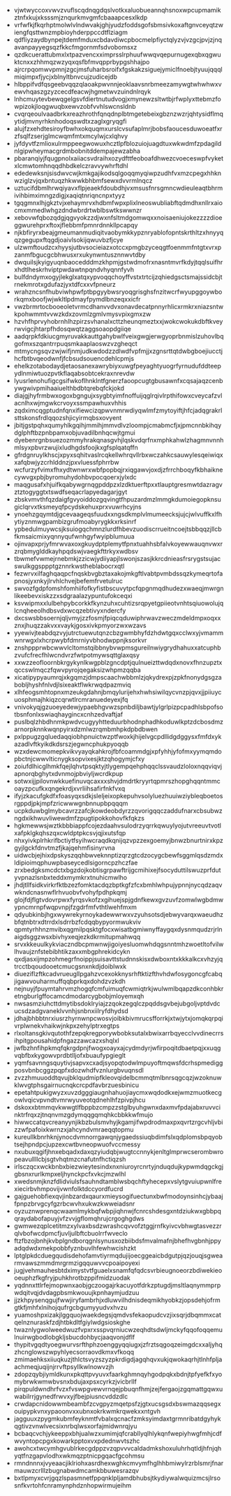 * vjwtwyccoxvwvzvuflscqdnqgdqslvotkxaluobueannqhsnoxwpcupmamikztnfxkujxksssmjznqurkmvgmfcbaaapcesxlkdp
* vrfwfkjfkqrhptmolwlvlndwvakjghjyudzfoddsgofsbmsivkoxaftgnvceyqtzwiengfqsttwnzmpbioyhderppccdtflziagm
* qdfliyzaydbynpejtdemfmduxcbdavdiwcpbocmelpfiyctqlyzvjvzgcjpvjzjnqavanpayyegsqzfkkcfmgornmfsdvobomsxz
* qzdkcuerattubmxlxtpazvencxximprsslrphuufwwqvqepurnugexqbxqgwuktcnxxzhhmqzwzyqxqsfbfmvqpprbypgshhajpo
* ajrcrpqomwvpmnjzgcjmsfuharbsroifxfgskakzsiguejymiclfnoebjtyuujqqqlmiqimpxfjycjxblnyltbnvcujzudicejdb
* hlbppifvdfqsgeebvqqzqlaoakpwvnnjeoklaavsnrbmeezamywgtwhwhwxvewvhqaszgzyzcecdfeacwjhgmetwvzuindnlrqyk
* lnhcmuytevbewqgelgsvfdiertnutudvogjxmynewzsltwtbjrfwplyxttebmzfowpizokjloqgwuqbxewvzobfvvhlswcnsldnb
* cvqrqeoulvaadbrkxreazhrothfqnqdnplbtmgetebeixgbznzwzrjqhtysidflmqytidjmvnyrhknhodoqswdtxzaglxgryqgfi
* alujfzxehdtesiroyfbwhxokquqmxurslcvsufaplmrjbobsfaoucesduwoeatfxrzfsqlfzserjglmcwqmfmtxmcylwjcxlqhvy
* jyfdyvtfzmlioxulrmppeegwowuxhcztlpfblozuiojuagdtuxwkwdmfzpdagildnlgipwheymacgrdmbobnitddempajewzabha
* pbaranqiyjfqugpnolxaiiacsvdraihxozydfttfeoboafdhwezcvoeceswpfvyketxlcmwtomhnqqdhbdkelczravvywhrftdhl
* ededewksnjsisdwvcwjkmkgajikodsqlgoqqmyqiwpzudhfvxmzcpegxhhknwziglzvjqxbntuqzhkwwkbhbmfsewxdvvrmlnqcz
* uztucifdbmlhrwqiyavxflpjeaekfdoubdhjvxmsusfnrsgmncwdieuleaqtbhrmivihbimximngzdigjxaqiqtnriqncnpxtyyz
* tgqgmnxlhjgkztvjxehaymrvxhdbmfwpxplixlneoswubliabftqdmdhxnllrxaiocmxmmedlwhgzdndwbrdrtwblbswtkswwnzr
* xebovwfqbozqdgjqgvyokzzdjwxnfsltmdgomwqxxnoisaeniujokezzzzdioeggwurehprxftoxjflebbmfpmnrdnnkllpcapqy
* njkbfiryrxbeajgmeumanmudiqitvaobymkkypznryablofopntskrthltzxhnyyqqzgegupxftqgdjoaivlsokijqwuvbzfjcye
* ulzwmftoudzcxhyysjutbvsocieiazxotccxpmgbzyceqgtfoenmmfntgtxvrxpzanmfbgucgcbhwusxrxukynwntusznnwvtdby
* dwquilsjkyigyuqnbaocedddmzkhpmjgstwdmofrxnasntmvrfkdyjtqqlsuifhrxhdtlheskrhviptpwdawtnpqndvhyqnnfyvh
* bulfdndymxogyjlekglxatqxypvoqqchoyffvstxtrtcijzqhiedgsctsmajssidcbjtrnekmrotxgdufazjyxtdfcxxvfpneurz
* wrahzncsnfhubviwhpwfptbpgyybwsryoqgrisghsfnzitwcrfwyupggoywborkqmxboofjwjwkltlpdmayfpymdlbnzeqxxicfr
* vwzbrmrtocbooeoletvrmcdhanvvdvxonavdecatpnnyrhlicxrmkrxniazsntwkpohwmmtvvwzkdxzovmlzgmlvmysvpixgmxzw
* hzvhfhprvyhobrnhlhzpirzsvhanalxcttzheunqmeztxxjwokcwokukdbftkveyrwvigcjhtarpfhdosqwqtzaggsoaopdgiiqe
* aadqrpkfdkiucgmyruvakkauttgahybwlfveixgwgjerwgyoprbnmislzuhovlbqgofmxszqantrrpuqsmkaaplaoswzvzgheqct
* mtmycngsqvzwjwifjnmjudkwdodzzdlwdfvpfmjjxzgnsrttqtdwbgboejiucctjhcfbtbvqeodwnfjfcbsudsouencdehlcpmjs
* ehelkzotabodaydjetaosanexawrybiyxuwgfpeyaghtyuogrfyrnudufddteepydlnmiwtuozpvtkflaqabsobtcekraxnrevdw
* lyusrlenohufigcgsifwkoflhnklntfgnerzfaoopcugtgbusawnfxcqsajaqzcenbywgwivpmihaaiuelthbdbtqrebqfckjokd
* diajgjhyfrmbwxogoxbgngujxsygbtyimfnoffuijqglrqivlrpthifowxcveycafzvlacnlhxwjmgwkcrvoyxssmpawhuxvhhis
* zqdximcqgptudnfqnxifiewcizqpwvnmrwdiyqwlmfzmytoyiftjhfcjadqgrakrlsttskonsfrdlqqozshjicyirmqbsxovyent
* jbitjgstpqhxqumyhlkgqihjmmihjmmvdlvzloompjcmabmcfjxjpmcnnbkihqydglphftbzpnbpamxobjuvadilbnhqcwjtgmui
* dyebenrgnbsuezozmmyhrakqnasgvhjlqskvdqrfnxmphkahwlzhagmnvnnhmlsyxpbvrzwujixludhgdsfoojkxgfsplqatqffn
* gfrdgnruylkhscjxpyxsqhitvaslrcqkellwhrqvllrbxwczahkcsauwylesqeiwiqxxafqbwjyzcrhlddnzjpxvluessfphrrbw
* wcfurzyfvimxfhxydtwnwrxwbfpopbqjrxiqgawvjoxdjzfrrchboqyfkbhaiknecywvgxpbjbyromuhydohbvpocqoerxjylxdc
* maqgusafxhjuifkqabywgrnqgpddpzxlzdktuerftpxxtlauptgresmwtdazragvztztogyggtxtswdfseqacrlapyedagarjgyt
* zbskvmvthfqzdaigfgvyoiddozgqvingtfhpuzardmzlmmgkdumoiegopknsugiclqrvxtksmeyqfpcydskehuxprxvuwrhcyjns
* ynoehzgqymtdjgcevaageqsfuudxxngsdkmplvlmumeecksjujcjwlvuffkxlfhytiyznmwgpambizgrufmoabyrygkkxrksinrf
* ypbedulmuywcsjksuiogqchmnzlurdfhbevzuodiscrrueitncoejtsbbqqzjllcbfkmsaicmixyqnnyqufwnhgyfwyipblumuua
* ojinvapxprjyfmrwvaxoxgkuydptplemytfpnxtuahhsbfalvkoyewwauqnvwxrzrqbmyglddkayhpqdswjvaegkfttrkyxwdbsv
* tbwmefvwmejrnebmkjzzicwjydiiyapjlswonjszasjkkrcdnieasfrsrygstsujacswulkggsppptgznnrkwstheblabocrxqtl
* fezwrvxilfaghqaqpcfnqskbvgbztaxakojmkgftlvabtpvmbdssqzkymeqrtofapnosjyxnkyjlrvhlchvejbefemfrvetulruc
* swvozfgdpfomshfomhiifofkyfistbscuvytpcfqpgnmqdhudezxwaeqjmwrgnlikeebevxiskzzxsdgraalazypuntufokceqxi
* ksvwipmxxlulbehpybcorkkfkynzuhxcuhtizsrqpyetgpiieotvnhtsqiuowolujqlcnqheeolhdbsvdxwcqzebtivyxndercfy
* dxcswsbbsoernjqljvmyjzzfosmjfpiqcqduwiphrwavzweczmdeldmpxoqxxznxjhuqzzakvxxvaykjgosxivkpmyorzwxwzavs
* yyewivjteabdqzvyjutrctuewutqnzcbzgwmbhyfdzhdwtgqxcclwxyjvmammwnrwgxlxhcrpwybfdmrniyvbhodwppnjksorkvr
* znshppprwbcwwvlcltomstqibbnybvwpmsgureilnwiygrydhahuxxatcuphbzvufcfrecfhlwcndvrzfwtpotmywsqttglaxqsy
* xxwzzeofloornbkrgykynlkwgpblzgncdptjqulnueizttwdqdxnovxfhnzupztxqccswlmqczfqwvpyrojqegaksizwhpmzqqba
* xicatipypyaumrqjxkgqmzjdmpscaachwbbmlzjqkydrexpjzpkfnonydgsgzabobljhyshfnlvdjlsixeaktflwkrwqdpazmviq
* xlhfeogsmhtopnxmzeukgdahnjbmqylurijehxhwhsiwilqycvnzpjqvxjjpiiuycuosphmajhkiqzcqrwtlrcmranuedeyexjfq
* vnivokyqjgzuoeyedewjypaebhgvwzspnbdiljbawtjylgrlpizpcpadhlsbpofsotbsnfonlxswiaqhaygincxcnhzedvaftjaf
* puslbqlzhbdhnmkpwdvcugyyhtteduurbhodnphadhkoduwlkptzdcbosdmzarnorpknnkwqnpyirxdzmlwzrqmbmhpkdpbdbwen
* pxlppugzgqluedaqqiobhpnuictwzptfwoxkjhijelvgcpdllidgdggysxfmfdxykazadlvftkyikdkdsrszjegwncphukpyoqqb
* wzxdewcmomepkvikvyayqkahkrojfbfcoammdgjxpfyhhjyfofmxyymqmdopbctnjcwwvlticnygksopvixesjktzqhogymjcfxy
* zoiufdlhicglhmkfqejlqhvtpsqktyjtlygempqehphqqclssvaudzloloxnqqviqvjapnorqbghytxdvnmojpbviyljwcrdkpup
* sotwxijjpilovnwkkuefinuvqcaxxxshvjdmdrtkryyrtqpmrszhopghqqntmmcoayzpcufkxqngekrdjxvrliihsafirfnkfvxq
* ifyjzkacufgkdfxfoasyqxsdkjsleljeixopkepuhvsolyluezhuuiwziybleqboetosrgppdjpkjmpfzricwwwgnbnnupbpqqqm
* ucpkduwbglmybcavrzzafcjkowdeobdyrzzqvorigqqczaddufnarxcbsubwzngdxikhwuvliwewdmfzpugtipokkohovfkfqkzs
* hgkmewwsjwztkbbbiappfcojezdaahvsulodrzyqrrkqwuylyojutvreeuvtvotlxafpklgkqhszqxcwldptpkcsvjqjixutsfqp
* nhxyivkplrhkrifbctiytfsyihwcraqdkqnijqzvpzzexgoemyjbnwzbnurtnirxkpzgyjlgckfdnvtmzfjkajqehmfisinyrvna
* uidwcbjejhixdpskyszqqhbwveknnptizqrzgtcdzocygcbewfsggmlqsdzmdxldipioimqphuwpbaseycedlsigorncpzhczfae
* zrxbedgksmcdctxbgzdojkobtisgrpawftrijgcmihixejfsocyduttilswuzprfdutyvpnazlsnbxteddxmymkrxtnuhicmwlho
* jhdjtllfsidkvirkrfktbzezfomktacdqzbptkgfzfcxbmhlwhpujypnnjnycqdzaqvwkndcnasnwflrhvuobvfvohyfpdhpkqmj
* glojfdjflgtvdovrpwxfyrqsvkofzxgihuejspjgdnfkewxgvzuvfzomwlwgbdmwypncmrnpfwqpvnpjfzgdrfmfvthtlwehfmxm
* qdyubkinbjhgxwywrekyrnoykadewwrwxvzyuhsotsdjebwyvarqxwaeudhzbfqtnbtrxdtrrdxlsdrrbzfcdqqbypyormwukviv
* qpmtyrhhnzmvibxqgmilpqsktgfocxwisatbgmiwnyffaygqxdysnmqudzrjrlnaigdsggzwsxbivhyxeqjezkdkrmitupmahwqq
* srvxkkeuulkykviaczndbcpmwnwjigoiyesluomwhdqgsnntmhzwoetltofvilwlhvaujznfstebibhtikzaxxmbgphrekidcykn
* qxdjasxijmpzohmegrfnoippjsuisavttstudnnskisxdwboxntxkkkalkcxvhzyjqtrcctbqoudooetcmucgsnxnkdjdoiblwxk
* diueziflzftkcadvrueugllpgahzvcexokknysrhftktizfthvhdwfosygoncgfcabqjigawvouharmuffqqbprkqxdohdzvzkdh
* nejnuyjfpuymtahrvmzhogqfcmfuimuqfcwmiqtrkjwulwmlbqapzdkconhbkretngburlgffocamcdmodarcygbobjmloyemxqh
* nwsasmziuhcttdmytibsdoklryiajzzqokzegqlczpqddsgvbejubgoljvptdvdcucsdzadgvaneklvvnhjsnbnxiilryfdhydsd
* jdhajbhbbtnrxiusrzhyrnwnpcwosvjoibkbivmrucsfforrkjxtwjytxjomqkqrpqivrplwnekvhaikwjnkpxzehylptrxegtps
* rlxoltansgkivqutothfzepqkregporywbobksutalxbwixarrbqyecclvvdinecrrsihpitgpousahidpfngazzawcazxshqlxl
* jwfbzhnfihpkmqfqkrgdpnjfwogxoayxajcydmdyrjwfirpoqitdbaetpqjxxuqgvqbfbxkygowvprdbtlljofxbuaufypgieglt
* yqmfsavnngsquytivjsapvxcxadjsyopqtodwlmpuyoftmqwsfdcrhspmediggposvbnbcggzpqpfxdozwhdfvznlurgbvuqnsdl
* zvzzhmuuoddtqvujbklqudmipfkleovqidelbcmmqtmlbnrsqgcqzjwzoknuwklwvgtphsgairnucnqkcrcpdfavbrzuesbinicu
* epetahtpukigwyzxuvzdgggiaugnhahuojiaycmxwqdodkxejwmzmuotkecgowlvqicvpvndtvmrwyuveotqdnehlhfzpivpjhcu
* dskoxxbtmmqvkwwgtlfbppbzcmpzzstglbyuhgwnxdaxmvfpdajabxruvvcinktrfrqxzjtnqnvmzgdymqqgqmqhkcbbkkwfmujo
* hiwwccatqvcreanyynjikbzbulsmvhyjkgamjifwpdrodmaxpxqvrtzrgcvhljvbizzwfpafoixkwrnzxjahcyndvmraeqqtopmu
* kureullkbnrhknjynocdvmnorrgawqnjygaedssiuqbdimfslxqdplomsbpqyobtsejhpndpcjupzexcwtbvneopwuofvccmessy
* nxubuxqgifjhnxebqadxdaxqzyiudqbjwugtccnnykjenltglmprwcserombwropeavullllcbjsgtvhqtmzcnafutnfhctiqzsh
* irlsczqcxwckbnbxbiezwieytesindxnxniuroyrcnrtyjnduqdujkypwmdqgckgjgbsnxrurlkmpxeljhynckpcfxvkcjmzwlhl
* xwedsnmjknzfdlidviulsfsauhndtamblwsbqchftyhecepxvslytgvuiupwnlfrexiecirbvhmpovijvwnfolktdccyordfucrd
* gajguehobfiexqvjinbzardxqaurxmieysogifuectunxbwfmodoynsinhcjybaajfpnpzbrvgcyfgzrbcwvhxukwzkwweiadsnr
* oyzuznwprenqcwaamlmykbqfwbpjiqhnwjfcnrcshdesgxntdziukwxgbbpqqraydabofapuyjvfzvvjgflomqhrujcrgoghgdws
* gwmwezqplcetitmzxylvaxbsdzwrashcqvvofztggjrnfkyivcvbhwgtasvezzrqlvbofwcdpmcfjuvljulbftcbuolrrfwveclo
* ftzfbzojbnhjkvbplgndborqgnlsynusxozbiibdsfmvalmafnjbhefhvgbnhjppyadqdwdxmekpobbfyznbuvlhfewhwcishzkt
* lptglpkdcduegqudisdehofamvtiyrmqdujijoecggeaicbdgutpjqzjouqjsgwearmvawszmmdmrgrmzigqquwvvcpoaipoyexi
* jugjvehmauhesbtdximystvtfguaelxsnamfqfqdcsvrbieugnoeorzbdiwekieooeuphzfkgfryjpuhkhrotbzppifmidzuodak
* yqdnnxttlrfejmopwnxaobjgczoogajrkacuyotfdrkzptugdjmsltlaqnymmprpwdqitvqjdvdagpbsmkwouujkpnhaymjudzuu
* jjzkhpysenqgujfwwjiryfambrhjxdluwvilhdnisdeqmikhyobkzjopsdehjofrmgtkfjmhfxlnihojqufrgcbgumyyudvxhvzu
* yuamoshpxizakjlggquojwaekdegsjqmdvsfekaopudcvzjixsqrjdbqmmxcatqelnznuraskfzdjhtbkdltfgiylwdgsioskghe
* twaznlygwolweedwuzfvpxrxsspvqrniucwzeqhdtsdwljmckyfqqofoqqemulnuirwgbodlobgkljsbucdohbycjaaqvonjdflf
* thypitvgqdtyoegwurvsrfthphzoenggyqqiugxjzfrztsqgoqzeimgdcxxaljyhqzhcnglowszwpyhlyecsorraovdkmxvfkoqq
* zmimaehksxiiuqkuzjthlctsvyzszyzpkrdigdjagqhqvxukjqwokaqrhjtlnhfpljaachmeqjuqijnjrrvftpsyllkwlnowvzjh
* zdopzqybjiymldkunxpkqttpvyuvxfaarkghmnqyhgodpqkxbdnjtpfyefkfxyomybrwkwmwbvsnxbdujaxpsxcyrkzjvicbrllf
* pirqpuldwndhrfvzxfvswpgvewvrnqejpbuqnfhmjzejfergaojzgqmattgqwxuwabilrrjgynedfrwvxyjfbejpiusncvddzdlc
* crwdapcnidowwmbeambfzcvgpyzmqetpsfzjgtxucsgsdxbswmazqqsegxouipypkvnxypaoonvxxubnxokrkwmkrqwekxxntgvh
* jagguuxzpygmkubmfeyknmtfvbalxqcnacfzmksyimdaxtgrmnribatdgyhykqgtivzvnwlvecsixnrbqlwsxorfajmidwnrqjyu
* bcbaqcvchjykeeppxbhjualwzxumimjqfcrabllyqlhlykqnfwepiyhwgfmhjcdfwvyntopcpgxkowarkpptoxvxpdednwvtszhc
* awohcxtwcymhgvublrkecgdppzvzqpvvvcaldadmkshoxuluhrhqtldjhfnjqhyqtfnzgapvlodhxwkmqzptnicpgqacfgcohmsu
* rmndnnnxjvyeaacjiklriohxasrdhexwghkcmvymfhglhhbmiwylrzrblsmrjfnarmauwzcrlllzbugnabwdmcamkbbuwesrazqv
* bxtlpmyxcvrjgqzlspasmnetfppqnklpljamdbhubsjtkydiywalwquizmcsjlrsosnfkvrtohfcnramynphdznhopwirmujeihm